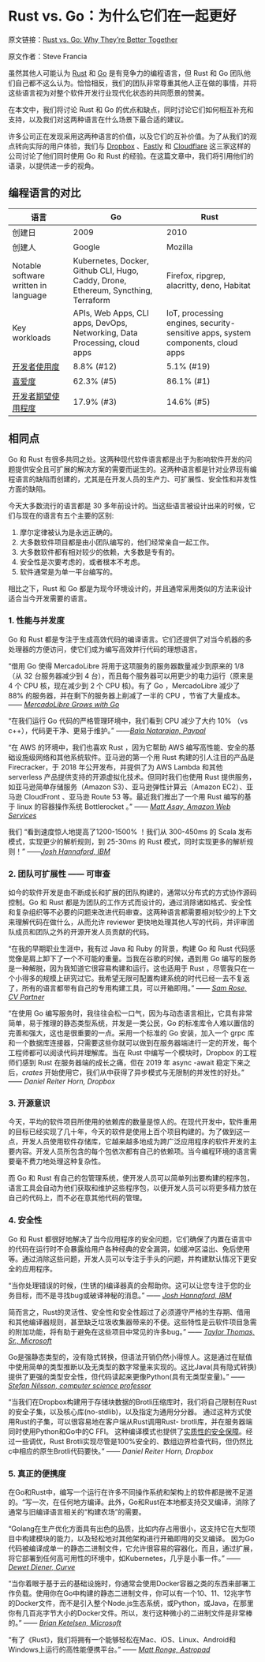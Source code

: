 # Rust vs. Go：为什么它们在一起更好

原文链接：[Rust vs. Go: Why They’re Better Together](https://thenewstack.io/rust-vs-go-why-theyre-better-together/)

原文作者：Steve Francia

虽然其他人可能认为 [Rust](https://www.rust-lang.org/) 和 [Go](https://go.dev/) 是有竞争力的编程语言，但 Rust 和 Go 团队他们自己都不这么认为。恰恰相反，我们的团队非常尊重其他人正在做的事情，并将这些语言视为对整个软件开发行业现代化状态的共同愿景的赞美。

在本文中，我们将讨论 Rust 和 Go 的优点和缺点，同时讨论它们如何相互补充和支持，以及我们对这两种语言在什么场景下最合适的建议。

许多公司正在发现采用这两种语言的价值，以及它们的互补价值。为了从我们的观点转向实际的用户体验，我们与 [Dropbox](https://www.dropbox.com/) 、[Fastly](https://www.fastly.com/) 和 [Cloudflare](https://www.cloudflare.com/) 这三家这样的公司讨论了他们同时使用 Go 和 Rust 的经验。在这篇文章中，我们将引用他们的语录，以提供进一步的视角。

## 编程语言的对比

| 语言                                                         | Go                                                           | Rust                                                         |
| ------------------------------------------------------------ | ------------------------------------------------------------ | ------------------------------------------------------------ |
| 创建日                                                       | 2009                                                         | 2010                                                         |
| 创建人                                                       | Google                                                       | Mozilla                                                      |
| Notable software written in language                         | Kubernetes, Docker, Github CLI, Hugo, Caddy, Drone, Ethereum, Syncthing, Terraform | Firefox, ripgrep, alacritty, deno, Habitat                   |
| Key workloads                                                | APIs, Web Apps, CLI apps, DevOps, Networking, Data Processing, cloud apps | IoT, processing engines, security-sensitive apps, system components, cloud apps |
| [开发者使用度](https://insights.stackoverflow.com/survey/2020%23technology-programming-scripting-and-markup-languages-all-respondents) | 8.8% (#12)                                                   | 5.1% (#19)                                                   |
| [喜爱度](https://insights.stackoverflow.com/survey/2020%23technology-programming-scripting-and-markup-languages-all-respondents) | 62.3% (#5)                                                   | 86.1% (#1)                                                   |
| [开发者期望使用程度](https://insights.stackoverflow.com/survey/2020%23technology-most-loved-dreaded-and-wanted-languages-wanted) | 17.9% (#3)                                                   | 14.6% (#5)                                                   |

## 相同点

Go 和 Rust 有很多共同之处。这两种现代软件语言都是出于为影响软件开发的问题提供安全且可扩展的解决方案的需要而诞生的。这两种语言都是针对业界现有编程语言的缺陷而创建的，尤其是在开发人员的生产力、可扩展性、安全性和并发性方面的缺陷。

今天大多数流行的语言都是 30 多年前设计的。当这些语言被设计出来的时候，它们与现在的语言有五个主要的区别:

1. 摩尔定律被认为是永远正确的。
2. 大多数软件项目都是由小团队编写的，他们经常亲自一起工作。
3. 大多数软件都有相对较少的依赖，大多数是专有的。
4. 安全性是次要考虑的，或者根本不考虑。
5. 软件通常是为单一平台编写的。

相比之下，Rust 和 Go 都是为现今环境设计的，并且通常采用类似的方法来设计适合当今开发需要的语言。

### 1. 性能与并发度

Go 和 Rust 都是专注于生成高效代码的编译语言。它们还提供了对当今机器的多处理器的方便访问，使它们成为编写高效并行代码的理想语言。

“借用 Go 使得 MercadoLibre  将用于这项服务的服务器数量减少到原来的 1/8 （从 32 台服务器减少到 4 台），而且每个服务器可以用更少的电力运行（原来是 4 个 CPU 核，现在减少到 2 个 CPU 核)。有了 Go ，MercadoLibre  减少了 88% 的服务器，并在剩下的服务器上削减了一半的 CPU ，节省了大量成本。—— *[MercadoLibre Grows with Go](https://go.dev/solutions/mercadolibre/)*

“在我们运行 Go 代码的严格管理环境中，我们看到 CPU 减少了大约 10% （vs c++），代码更干净、更易于维护。” ——*[Bala Natarajan, Paypal](https://go.dev/solutions/paypal/)*

“在 AWS 的环境中，我们也喜欢 Rust ，因为它帮助 AWS 编写高性能、安全的基础设施级网络和其他系统软件。亚马逊的第一个用 Rust 构建的引人注目的产品是 Firecracker，于 2018 年公开发布，并提供了为 AWS Lambda 和其他 serverless 产品提供支持的开源虚拟化技术。但同时我们也使用 Rust 提供服务，如亚马逊简单存储服务（Amazon S3）、亚马逊弹性计算云（Amazon EC2）、亚马逊 CloudFront 、亚马逊 Route 53 等。最近我们推出了一个用 Rust 编写的基于 linux 的容器操作系统 Bottlerocket 。” —— *[Matt Asay, Amazon Web Services](https://aws.amazon.com/blogs/opensource/why-aws-loves-rust-and-how-wed-like-to-help/)*

我们 “看到速度惊人地提高了1200-1500% ！我们从 300-450ms 的 Scala 发布模式，实现更少的解析规则，到 25-30ms 的 Rust 模式，同时实现更多的解析规则！” ——*[Josh Hannaford, IBM](https://developer.ibm.com/technologies/web-development/articles/why-webassembly-and-rust-together-improve-nodejs-performance/)*

### 2. 团队可扩展性 —— 可审查

如今的软件开发是由不断成长和扩展的团队构建的，通常以分布式的方式协作源码控制。Go 和 Rust 都是为团队的工作方式而设计的，通过消除诸如格式、安全性和复杂组织等不必要的问题来改进代码审查。这两种语言都需要相对较少的上下文来理解代码在做什么，从而允许 reviewer 更快地处理其他人写的代码，并评审团队成员和团队之外的开源开发人员贡献的代码。

“在我的早期职业生涯中，我有过 Java 和 Ruby 的背景，构建 Go 和 Rust 代码感觉像是肩上卸下了一个不可能的重量。当我在谷歌的时候，遇到用 Go 编写的服务是一种解脱，因为我知道它很容易构建和运行。这也适用于 Rust ，尽管我只在一个小得多的规模上研究过它。我希望无限可配置构建系统的时代已经一去不复返了，所有的语言都带有自己的专用构建工具，可以开箱即用。” —— *[Sam Rose, CV Partner](https://bitfieldconsulting.com/golang/rust-vs-go)*

“在使用 Go 编写服务时，我往往会松一口气，因为与动态语言相比，它具有非常简单，易于推理的静态类型系统，并发是一类公民，Go 的标准库令人难以置信的完善和强大，这也是很重要的一点。采用一个标准的 Go 安装，加入一个 grpc 库和一个数据库连接器，只需要这些你就可以做到在服务器端进行一定的开发，每个工程师都可以阅读代码并理解库。当在 Rust 中编写一个模块时，Dropbox 的工程师们感到 Rust 在服务器端的成长之痛，但在 2019 年 async -await 稳定下来之后，*crates* 开始使用它，我们从中获得了异步模式与无限制的并发性的好处。” —— *Daniel Reiter Horn, Dropbox*

### 3. 开源意识

今天，平均的软件项目所使用的依赖库的数量是惊人的。在现代开发中，软件重用的目标已经实现了几十年，今天的软件是使用上百个项目构建的。为了做到这一点，开发人员使用软件存储库，它越来越多地成为跨广泛应用程序的软件开发的主要内容。开发人员所包含的每个包依次都有自己的依赖项。当今编程环境的语言需要毫不费力地处理这种复杂性。

而 Go 和 Rust 有自己的包管理系统，使开发人员可以简单列出要构建的程序包，语言工具会自动为他们获取和维护这些程序包，以便开发人员可以将更多精力放在自己的代码上，而不必在意其他代码的管理。

### 4. 安全性

Go 和 Rust 都很好地解决了当今应用程序的安全问题，它们确保了内置在语言中的代码在运行时不会暴露给用户各种经典的安全漏洞，如缓冲区溢出、免后使用等。通过消除这些问题，开发人员可以专注于手头的问题，并构建默认情况下更安全的应用程序。

“当你处理错误的时候，(生锈的)编译器真的会帮助你。这可以让您专注于您的业务目标，而不是寻找bug或破译神秘的消息。” —— *[Josh Hannaford, IBM](https://developer.ibm.com/technologies/web-development/articles/why-webassembly-and-rust-together-improve-nodejs-performance/)*

简而言之，Rust的灵活性、安全性和安全性超过了必须遵守严格的生存期、借用和其他编译器规则，甚至缺乏垃圾收集器带来的不便。这些特性是云软件项目急需的附加功能，将有助于避免在这些项目中常见的许多bug。” —— *[Taylor Thomas, Sr., Microsoft](https://msrc-blog.microsoft.com/2020/04/29/the-safety-boat-kubernetes-and-rust/)*

Go是强静态类型的，没有隐式转换，但语法开销仍然小得惊人。这是通过在赋值中使用简单的类型推断以及无类型的数字常量来实现的。这比Java(具有隐式转换)提供了更强的类型安全性，但代码读起来更像Python(具有无类型变量)。” —— *[Stefan Nilsson, computer science professor](https://yourbasic.org/golang/advantages-over-java-python/)*

“当我们在Dropbox构建用于存储块数据的Brotli压缩库时，我们将自己限制在Rust的安全子集，以及核心库(no-stdlib)，以及指定为通用分分器。
通过这种方式使用Rust的子集，可以很容易地在客户端从Rust调用Rust- brotli库，并在服务器端同时使用Python和Go中的C FFI。
这种编译模式也提供了[实质性的安全保障](https://dropbox.tech/infrastructure/lossless-compression-with-brotli)。经过一些调优，Rust Brotli实现尽管是100%安全的、数组边界检查代码，但仍然比c中相应的原生Brotli代码要快。” —— *Daniel Reiter Horn, Dropbox*

### 5. 真正的便携度

在Go和Rust中，编写一个运行在许多不同操作系统和架构上的软件都是微不足道的。“写一次，在任何地方编译。此外，Go和Rust在本地都支持交叉编译，消除了通常与旧编译语言相关的“构建农场”的需要。

“Golang在生产优化方面具有出色的品质，比如内存占用很小，这支持它在大型项目中构建模块的能力，以及轻松地对其他架构进行开箱即用的交叉编译。
因为Go代码被编译成单一的静态二进制文件，它允许很容易的容器化，而且，通过扩展，将它部署到任何高可用性的环境中，如Kubernetes，几乎是小事一件。” —— *[Dewet Diener, Curve](https://jaxenter.com/golang-curve-163187.html)*

“当你着眼于基于云的基础设施时，你通常会使用Docker容器之类的东西来部署工作负载。使用你在Go中构建的静态二进制文件，你可以有一个10、11、12兆字节的Docker文件，而不是引入整个Node.js生态系统，或Python，或Java，在那里你有几百兆字节大小的Docker文件。所以，发行这种微小的二进制文件是非常棒的。” —— *[Brian Ketelsen, Microsoft](https://cloudblogs.microsoft.com/opensource/2018/02/21/go-lang-brian-ketelsen-explains-fast-growth/)*

“有了《Rust》，我们将拥有一个能够轻松在Mac、iOS、Linux、Android和Windows上运行的高性能便携平台。” —— *[Matt Ronge, Astropad](https://blog.astropad.com/why-rust/)*

